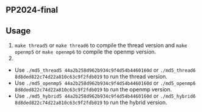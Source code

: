 ## PP2024-final

## Usage
1. `make thread5` or `make thread6` to compile the thread version and `make openmp5` or `make openmp6` to compile the openmp version.
2. 
- Use `./md5_thread5 44a2b258d962b934c9f4d54b4460160d` or `./md5_thread6 8d8ded822c74d22a810c63c9f2fdb019` to run the thread version.
- Use `./md5_openmp5 44a2b258d962b934c9f4d54b4460160d` or `./md5_openmp6 8d8ded822c74d22a810c63c9f2fdb019` to run the openmp version.
- Use `./md5_hybrid5 44a2b258d962b934c9f4d54b4460160d` or `./md5_hybrid6 8d8ded822c74d22a810c63c9f2fdb019` to run the hybrid version.